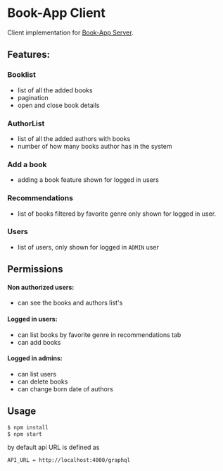 # Book-App Client

Client implementation for [Book-App Server](/bookserver). 

## Features:

### Booklist

- list of all the added books
- pagination
- open and close book details

### AuthorList

- list of all the added authors with books
- number of how many books author has in the system

### Add a book

- adding a book feature shown for logged in users

### Recommendations

- list of books filtered by favorite genre only shown for logged in user.

### Users

- list of users, only shown for logged in `ADMIN` user

## Permissions

#### Non authorized users:

- can see the books and authors list's

#### Logged in users:

- can list books by favorite genre in recommendations tab
- can add books

#### Logged in admins:

- can list users
- can delete books
- can change born date of authors

## Usage

```bash
$ npm install
$ npm start
```

by default api URL is defined as
```
API_URL = http://localhost:4000/graphql
```


